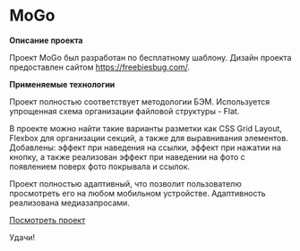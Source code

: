 # MoGo

**Описание проекта**

Проект MoGo был разработан по бесплатному шаблону. Дизайн проекта предоставлен сайтом https://freebiesbug.com/.

**Применяемые технологии**

Проект полностью соответствует методологии БЭМ. Используется упрощенная схема организации файловой структуры - Flat.

В проекте можно найти такие варианты разметки как CSS Grid Layout, Flexbox для организации секций, а также для выравнивания элементов.
Добавлены: эффект при наведения на ссылки, эффект при нажатии на кнопку, а также реализован эффект при наведении на фото с появлением поверх фото покрывала и ссылок.

Проект полностью адаптивный, что позволит пользователю просмотреть его на любом мобильном устройстве. Адаптивность реализована медиазапросами.

[Посмотреть проект](https://ryabykh.github.io/MoGo/)

Удачи!